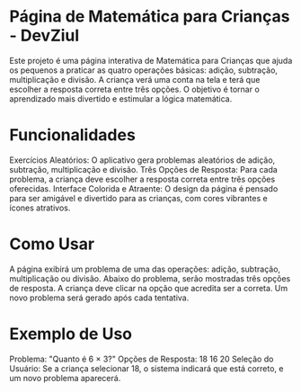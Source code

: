 # Página de Matemática para Crianças - DevZiul
Este projeto é uma página interativa de Matemática para Crianças que ajuda os pequenos a praticar as quatro operações básicas: adição, subtração, multiplicação e divisão. A criança verá uma conta na tela e terá que escolher a resposta correta entre três opções. O objetivo é tornar o aprendizado mais divertido e estimular a lógica matemática.

# Funcionalidades
Exercícios Aleatórios: O aplicativo gera problemas aleatórios de adição, subtração, multiplicação e divisão.
Três Opções de Resposta: Para cada problema, a criança deve escolher a resposta correta entre três opções oferecidas.
Interface Colorida e Atraente: O design da página é pensado para ser amigável e divertido para as crianças, com cores vibrantes e ícones atrativos.
# Como Usar
A página exibirá um problema de uma das operações: adição, subtração, multiplicação ou divisão.
Abaixo do problema, serão mostradas três opções de resposta.
A criança deve clicar na opção que acredita ser a correta.
Um novo problema será gerado após cada tentativa.
# Exemplo de Uso
Problema: "Quanto é 6 × 3?"
Opções de Resposta:
18
16
20
Seleção do Usuário: Se a criança selecionar 18, o sistema indicará que está correto, e um novo problema aparecerá.
